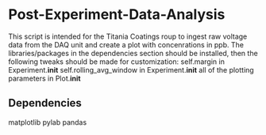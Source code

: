# Post-Experiment-Data-Analysis
This script is intended for the Titania Coatings roup to ingest raw voltage data from the DAQ unit and create a plot with concenrations in ppb. The libraries/packages in the dependencies section should be installed, then the following tweaks should be made for customization:
    self.margin in Experiment.__init__
    self.rolling_avg_window in Experiment.__init__
    all of the plotting parameters in Plot.__init__

## Dependencies
matplotlib
pylab
pandas
